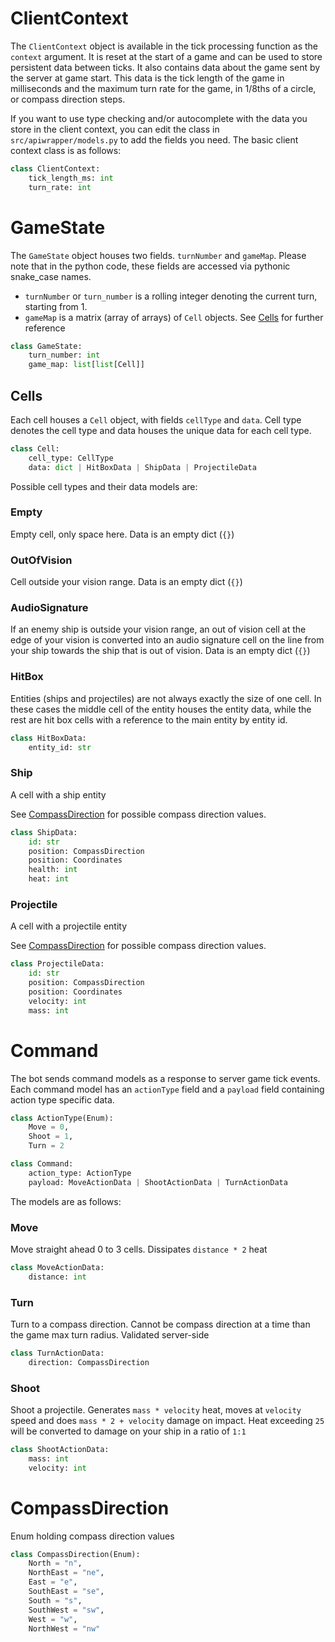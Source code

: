# ClientContext

The `ClientContext` object is available in the tick processing function as the `context`
argument. It is reset at the start of a game and can be used to store persistent data
between ticks. It also contains data about the game sent by the server at game start.
This data is the tick length of the game in milliseconds and the maximum turn rate for
the game, in 1/8ths of a circle, or compass direction steps.

If you want to use type checking and/or autocomplete with the data you store in the client
context, you can edit the class in `src/apiwrapper/models.py` to add the fields you need.
The basic client context class is as follows:

```python
class ClientContext:
    tick_length_ms: int
    turn_rate: int
```

# GameState

The `GameState` object houses two fields. `turnNumber` and `gameMap`. Please note that
in the python code, these fields are accessed via pythonic snake_case names.

 - `turnNumber` or `turn_number` is a rolling integer denoting the current turn,
starting from 1.
 - `gameMap` is a matrix (array of arrays) of `Cell` objects. See [Cells](#cells) for
further reference

```python
class GameState:
    turn_number: int
    game_map: list[list[Cell]]
```

## Cells

Each cell houses a `Cell` object, with fields `cellType` and `data`. Cell type denotes
the cell type and data houses the unique data for each cell type. 

```python
class Cell:
    cell_type: CellType
    data: dict | HitBoxData | ShipData | ProjectileData
```

Possible cell types and their data models are:

### Empty
Empty cell, only space here. Data is an empty dict (`{}`)

### OutOfVision
Cell outside your vision range. Data is an empty dict (`{}`)


### AudioSignature
If an enemy ship is outside your vision range, an out of vision cell at the edge of your
vision is converted into an audio signature cell on the line from your ship towards
the ship that is out of vision. Data is an empty dict (`{}`)

### HitBox
Entities (ships and projectiles) are not always exactly the size of one cell. In these
cases the middle cell of the entity houses the entity data, while the rest are hit box
cells with a reference to the main entity by entity id.
```python
class HitBoxData:
    entity_id: str
```

### Ship
A cell with a ship entity

See [CompassDirection](#compassdirection) for possible compass direction values.
```python
class ShipData:
    id: str
    position: CompassDirection
    position: Coordinates
    health: int
    heat: int
```

### Projectile
A cell with a projectile entity

See [CompassDirection](#compassdirection) for possible compass direction values.
```python
class ProjectileData:
    id: str
    position: CompassDirection
    position: Coordinates
    velocity: int
    mass: int
```

# Command

The bot sends command models as a response to server game tick events. Each command
model has an `actionType` field and a `payload` field containing action type specific
data.

```python
class ActionType(Enum):
    Move = 0,
    Shoot = 1,
    Turn = 2

class Command:
    action_type: ActionType
    payload: MoveActionData | ShootActionData | TurnActionData
```

The models are as follows:

### Move

Move straight ahead 0 to 3 cells. Dissipates `distance * 2` heat

```python
class MoveActionData:
    distance: int
```

### Turn

Turn to a compass direction. Cannot be compass direction at a time than the game max
turn radius. Validated server-side

```python
class TurnActionData:
    direction: CompassDirection
```

### Shoot

Shoot a projectile. Generates `mass * velocity` heat, moves at `velocity` speed and
does `mass * 2 + velocity` damage on impact. Heat exceeding `25` will be converted to
damage on your ship in a ratio of `1:1`


```python
class ShootActionData:
    mass: int
    velocity: int
```

# CompassDirection
Enum holding compass direction values
```python
class CompassDirection(Enum):
    North = "n",
    NorthEast = "ne",
    East = "e",
    SouthEast = "se",
    South = "s",
    SouthWest = "sw",
    West = "w",
    NorthWest = "nw"
```